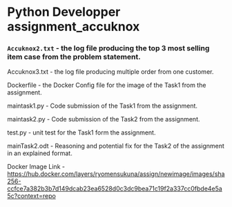# Python Developper assignment_accuknox


### `Accuknox2.txt` -  the log file producing the top 3 most selling item case from the problem statement.

Accuknox3.txt -  the log file producing multiple order from one customer.

Dockerfile - the Docker Config file for the image of the Task1 from the assignment.

maintask1.py - Code submission of the Task1 from the assignment.

maintask2.py - Code submission of the Task2 from the assignment.

test.py - unit test for the Task1 form the assignment.

mainTask2.odt - Reasoning and potential fix for the Task2 of the assignment in an explained format.





Docker Image Link -
https://hub.docker.com/layers/ryomensukuna/assign/newimage/images/sha256-ccfce7a382b3b7d149dcab23ea6528d0c3dc9bea71c19f2a337cc0fbde4e5a5c?context=repo
